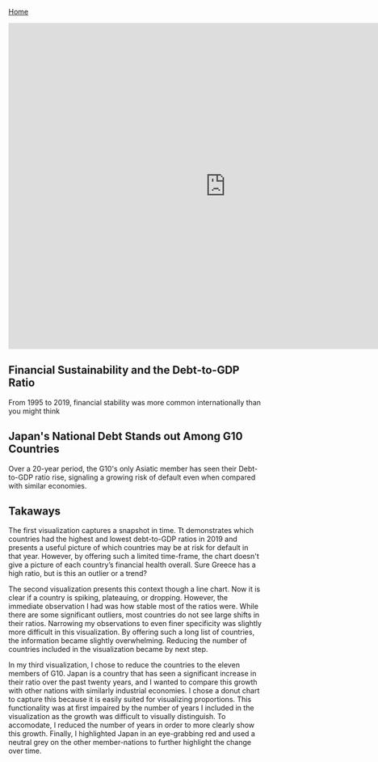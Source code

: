 [Home](https://justwestley.github.io/Westley-Portfolio/)

<iframe src="https://data.oecd.org/chart/69Gc" width="860" height="645" style="border: 0" mozallowfullscreen="true" webkitallowfullscreen="true" allowfullscreen="true"><a href="https://data.oecd.org/chart/69Gc" target="_blank">OECD Chart: General government debt, Total, % of GDP, Annual, 2019</a></iframe>

## Financial Sustainability and the Debt-to-GDP Ratio 
From 1995 to 2019, financial stability was more common internationally than you might think

<div class="flourish-embed flourish-chart" data-src="visualisation/4282973"><script src="https://public.flourish.studio/resources/embed.js"></script></div>


## Japan's National Debt Stands out Among G10 Countries
Over a 20-year period, the G10's only Asiatic member has seen their Debt-to-GDP ratio rise, signaling a growing risk of default even when compared with similar economies. 

<div class="flourish-embed flourish-chart" data-src="visualisation/4283388"><script src="https://public.flourish.studio/resources/embed.js"></script></div>

## Takaways

The first visualization captures a snapshot in time. Tt demonstrates which countries had the highest and lowest debt-to-GDP ratios in 2019 and presents a useful picture of which countries may be at risk for default in that year. However, by offering such a limited time-frame, the chart doesn't give a picture of each country’s financial health overall. Sure Greece has a high ratio, but is this an outlier or a trend?

The second visualization presents this context though a line chart. Now it is clear if a country is spiking, plateauing, or dropping. However, the immediate observation I had was how stable most of the ratios were. While there are some significant outliers, most countries do not see large shifts in their ratios. Narrowing my observations to even finer specificity was slightly more difficult in this visualization. By offering such a long list of countries, the information became slightly overwhelming. Reducing the number of countries included in the visualization became by next step.

In my third visualization, I chose to reduce the countries to the eleven members of G10. Japan is a country that has seen a significant increase in their ratio over the past twenty years, and I wanted to compare this growth with other nations with similarly industrial economies. I chose a donut chart to capture this because it is easily suited for visualizing proportions. This functionality was at first impaired by the number of years I included in the visualization as the growth was difficult to visually distinguish. To accomodate, I reduced the number of years in order to more clearly show this growth. Finally, I highlighted Japan in an eye-grabbing red and used a neutral grey on the other member-nations to further highlight the change over time.

